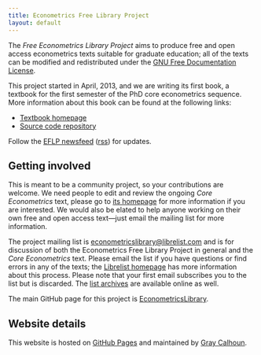 ```yaml
---
title: Econometrics Free Library Project
layout: default
---
```


[FDL]: http://www.gnu.org/copyleft/fdl.html
[git-core]: https://github.com/EconometricsLibrary/core

The *Free Econometrics Library Project* aims to produce free and open
access econometrics texts suitable for graduate education; all of the
texts can be modified and redistributed under the
[GNU Free Documentation License][FDL].

This project started in April, 2013, and we are writing its first
book, a textbook for the first semester of the PhD core econometrics
sequence.  More information about this book can be found at the
following links:
* [Textbook homepage](/core)
* [Source code repository][git-core]

Follow the [EFLP newsfeed](/blog) ([<ac>rss</ac>](/rss.xml)) for
updates.

Getting involved
----------------

This is meant to be a community project, so your contributions are
welcome.  We need people to edit and review the ongoing *Core
Econometrics* text, please go to [its homepage](/core) for more
information if you are interested.  We would also be elated to help
anyone working on their own free and open access text—just email the
mailing list for more information.

The project mailing list is <econometricslibrary@librelist.com> and is
for discussion of both the Econometrics Free Library Project in
general and the *Core Econometrics* text.  Please email the list if you
have questions or find errors in any of the texts; the [Librelist
homepage][i] has more information about this process.  Please note
that your first email subscribes you to the list but is discarded.
The [list archives][j] are available online as well.

The main GitHub page for this project is [EconometricsLibrary][k].

[i]: http://librelist.com
[j]: http://librelist.com/browser/econometricslibrary
[k]: https://github.com/EconometricsLibrary

Website details
---------------

This website is hosted on [GitHub Pages][] and maintained by
[Gray Calhoun][].

[GitHub Pages]: http://pages.github.com/
[Gray Calhoun]: http://gray.clhn.co
